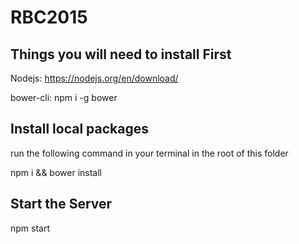 # RBC2015

## Things you will need to install First

Nodejs: https://nodejs.org/en/download/

bower-cli: npm i -g bower

## Install local packages
run the following command in your terminal in the root of this folder

npm i && bower install

## Start the Server

npm start
